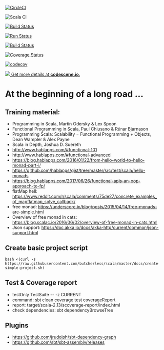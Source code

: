 [![CircleCI](https://circleci.com/gh/butcherless/scala.svg?style=svg)](https://circleci.com/gh/butcherless/scala)

![Scala CI](https://github.com/butcherless/scala/workflows/Scala%20CI/badge.svg)

[![Build Status](https://semaphoreci.com/api/v1/butcherless/scala/branches/master/badge.svg)](https://semaphoreci.com/butcherless/scala)

[![Run Status](https://api.shippable.com/projects/5b68c6d5e815be060012a3c5/badge?branch=master)](https://app.shippable.com/github/butcherless/scala)

[![Build Status](https://travis-ci.org/butcherless/scala.svg?branch=master)](https://travis-ci.org/butcherless/scala)

[![Coverage Status](https://coveralls.io/repos/github/butcherless/scala/badge.svg?branch=master)](https://coveralls.io/github/butcherless/scala?branch=master)

[![codecov](https://codecov.io/gh/butcherless/scala/branch/master/graph/badge.svg)](https://codecov.io/gh/butcherless/scala)

[![](https://codescene.io/projects/3185/status.svg) Get more details at **codescene.io**.](https://codescene.io/projects/3185/jobs/latest-successful/results)

# At the beginning of a long road ...

## Training material:
- Programming in Scala, Martin Odersky & Lex Spoon
- Functional Programming in Scala, Paul Chiusano & Rúnar Bjarnason
- Programming Scala: Scalability = Functional Programming + Objects, Dean Wampler & Alex Payne
- Scala in Depth, Joshua D. Suereth
- http://www.hablapps.com/#functional-101
- http://www.hablapps.com/#functional-advanced
- https://blog.hablapps.com/2016/01/22/from-hello-world-to-hello-monad-part-i/
- https://github.com/hablapps/gist/tree/master/src/test/scala/hello-monads
- https://blog.hablapps.com/2017/06/26/functional-apis-an-oop-approach-to-fp/
- flatMap hell: https://www.reddit.com/r/scala/comments/75de27/concrete_examples_of_mapflatmap_solve_callback/
- free monad: https://underscore.io/blog/posts/2015/04/14/free-monads-are-simple.html
- Overview of free monad in cats: https://blog.scalac.io/2016/06/02/overview-of-free-monad-in-cats.html
- Json support: https://doc.akka.io/docs/akka-http/current/common/json-support.html

## Create basic project script
```.env
bash <(curl -s https://raw.githubusercontent.com/butcherless/scala/master/docs/create-simple-project.sh)
```
 
## Test & Coverage report
- testOnly TestSuite -- -z CURRENT
- command: sbt clean coverage test coverageReport
- report: target/scala-2.13/scoverage-report/index.html
- check dependencies: sbt dependencyBrowseTree

## Plugins
- https://github.com/jrudolph/sbt-dependency-graph
- https://github.com/sbt/sbt-assembly/releases
